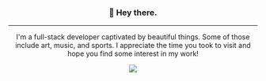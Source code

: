 <h3 align="center">👻 Hey there.</h3>

---
<p align="center">I'm a full-stack developer captivated by beautiful things. Some of those include art, music, and sports. I appreciate the time you took to visit and hope you find some interest in my work!</p>

<div align="center">
  <img src="https://github-readme-streak-stats.herokuapp.com/?user=brandontaylor156&theme=monokai&hide_border=false" />
</div>

